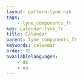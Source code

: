 ```yaml
---
layout: pattern-lyne.njk
tags: 
    - lyne_components_fr
key: calendar-lyne_fr
title: Calendar
parent: lyne_components_fr
keywords: calendar
order: 55
availablelanguages: 
    - de
    - en
---
```

